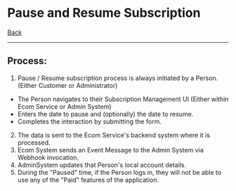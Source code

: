 # Pause and Resume Subscription
[Back](/docs/UseCases.md "Back to Use Case List")

---

## Process:
1.  Pause / Resume subscription process is always initiated by a Person. (Either Customer or Administrator)
  *  The Person navigates to their Subscription Management UI (Either within Ecom Service or Admin System)
  *  Enters the date to pause and (optionally) the date to resume.
  *  Completes the interaction by submitting the form.
2. The data is sent to the Ecom Service's backend system where it is processed.
3. Ecom System sends an Event Message to the Admin System via Webhook invocation.
4. AdminSystem updates that Person's local account details.
5. During the "Paused" time, if the Person logs in, they will not be able to use any of the "Paid" features of the application.  
